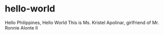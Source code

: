 # hello-world
Hello Philippines, Hello World
This is Ms. Kristel Apolinar, girlfriend of Mr. Ronnie Alonte II
